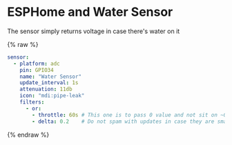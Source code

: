# ESPHome and Water Sensor

The sensor simply returns voltage in case there's water on it

{% raw %}
```yaml
sensor:
  - platform: adc
    pin: GPIO34
    name: "Water Sensor"
    update_interval: 1s
    attenuation: 11db
    icon: "mdi:pipe-leak"
    filters:
      - or:
        - throttle: 60s # This one is to pass 0 value and not sit on ~0.07
        - delta: 0.2    # Do not spam with updates in case they are small
```
{% endraw %}
